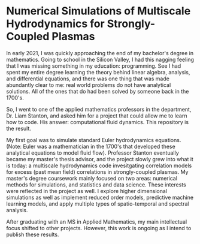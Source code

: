 # Numerical Simulations of Multiscale Hydrodynamics for Strongly-Coupled Plasmas

In early 2021, I was quickly approaching the end of my bachelor's degree in mathematics. 
Going to school in the Silicon Valley, I had this nagging feeling that I was missing something in my education: programming. 
See I had spent my entire degree learning the theory behind linear algebra, analysis, and differential equations, and there was one thing that was made abundantly clear to me: real world problems do not have analytical solutions.
All of the ones that do had been solved by someone back in the 1700's.

So, I went to one of the applied mathematics professors in the department, Dr. Liam Stanton, and asked him for a project that could allow me to learn how to code.
His answer: computational fluid dynamics. This repository is the result.

My first goal was to simulate standard Euler hydrodynamics equations. (Note: Euler was a mathematician in the 1700's that developed these analytical equations to model fluid flow). 
Professor Stanton eventually became my master's thesis advisor, and the project slowly grew into what it is today: a multiscale hydrodynamics code invesitgating correlation models for excess (past mean field) correlations in strongly-coupled plasmas.
My master's degree coursework mainly focused on two areas: numerical methods for simulations, and statistics and data science.
These interests were reflected in the project as well.
I explore higher dimensional simulations as well as implement reduced order models, predictive machine learning models, and apply multiple types of spatio-temporal and spectral analysis.

After graduating with an MS in Applied Mathematics, my main intellectual focus shifted to other projects. However, this work is ongoing as I intend to publish these results.
